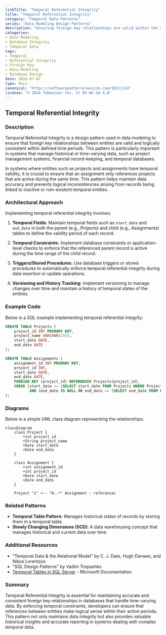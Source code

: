 ```yaml
---
linkTitle: "Temporal Referential Integrity"
title: "Temporal Referential Integrity"
category: "Temporal Data Patterns"
series: "Data Modeling Design Patterns"
description: "Ensuring foreign key relationships are valid within the same time periods."
categories:
- Data Modeling
- Database Integrity
- Temporal Data
tags:
- Temporal
- Referential Integrity
- Foreign Key
- Data Modeling
- Database Design
date: 2024-07-07
type: docs
canonical: "https://softwarepatternslexicon.com/103/1/24"
license: "© 2024 Tokenizer Inc. CC BY-NC-SA 4.0"
---
```


## Temporal Referential Integrity

### Description

Temporal Referential Integrity is a design pattern used in data modeling to ensure that foreign key relationships between entities are valid and logically consistent within defined time periods. This pattern is particularly important in systems that manage historical or time-varying data, such as project management systems, financial record-keeping, and temporal databases.

In systems where entities such as projects and assignments have temporal validity, it is crucial to ensure that an assignment only references projects that are active during the same time. This pattern helps maintain data accuracy and prevents logical inconsistencies arising from records being linked to inactive or non-existent temporal entities.

### Architectural Approach

Implementing temporal referential integrity involves:

1. **Temporal Fields**: Maintain temporal fields such as `start_date` and `end_date` in both the parent (e.g., Projects) and child (e.g., Assignments) tables to define the validity period of each record.

2. **Temporal Constraints**: Implement database constraints or application-level checks to enforce that the referenced parent record is active during the time range of the child record.

3. **Triggers/Stored Procedures**: Use database triggers or stored procedures to automatically enforce temporal referential integrity during data insertion or update operations.

4. **Versioning and History Tracking**: Implement versioning to manage changes over time and maintain a history of temporal states of the entities.

### Example Code

Below is a SQL example implementing temporal referential integrity:

```sql
CREATE TABLE Projects (
    project_id INT PRIMARY KEY,
    project_name VARCHAR(255),
    start_date DATE,
    end_date DATE
);

CREATE TABLE Assignments (
    assignment_id INT PRIMARY KEY,
    project_id INT,
    start_date DATE,
    end_date DATE,
    FOREIGN KEY (project_id) REFERENCES Projects(project_id),
    CHECK (start_date >= (SELECT start_date FROM Projects WHERE Projects.project_id = Assignments.project_id)
           AND (end_date IS NULL OR end_date <= (SELECT end_date FROM Projects WHERE Projects.project_id = Assignments.project_id)))
);
```

### Diagrams

Below is a simple UML class diagram representing the relationships:

```mermaid
classDiagram
    class Project {
        +int project_id
        +String project_name
        +Date start_date
        +Date end_date
    }

    class Assignment {
        +int assignment_id
        +int project_id
        +Date start_date
        +Date end_date
    }

    Project "1" <-- "0..*" Assignment : references
```

### Related Patterns

- **Temporal Table Pattern**: Manages historical states of records by storing them in a temporal table.
- **Slowly Changing Dimensions (SCD)**: A data warehousing concept that manages historical and current data over time.

### Additional Resources

- "Temporal Data & the Relational Model" by C. J. Date, Hugh Darwen, and Nikos Lorentzos
- "SQL Design Patterns" by Vadim Tropashko
- [Temporal Tables in SQL Server](https://docs.microsoft.com/en-us/sql/relational-databases/tables/temporal-tables) - Microsoft Documentation

### Summary

Temporal Referential Integrity is essential for maintaining accurate and consistent foreign key relationships in databases that handle time-varying data. By enforcing temporal constraints, developers can ensure that references between entities make logical sense within their active periods. This pattern not only maintains data integrity but also provides valuable historical insights and accurate reporting in systems dealing with complex temporal data.
